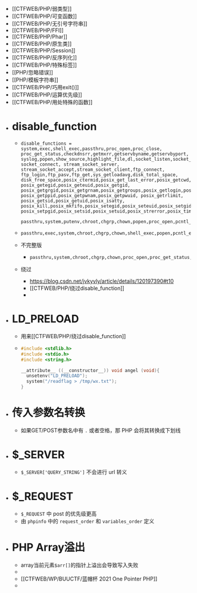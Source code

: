 - [[CTFWEB/PHP/弱类型]]
- [[CTFWEB/PHP/可变函数]]
- [[CTFWEB/PHP/无引号字符串]]
- [[CTFWEB/PHP/FFI]]
- [[CTFWEB/PHP/Phar]]
- [[CTFWEB/PHP/原生类]]
- [[CTFWEB/PHP/Session]]
- [[CTFWEB/PHP/反序列化]]
- [[CTFWEB/PHP/特殊标签]]
- [[PHP/忽略错误]]
- [[PHP/模板字符串]]
- [[CTFWEB/PHP/巧用exit()]]
- [[CTFWEB/PHP/运算优先级]]
- [[CTFWEB/PHP/用处特殊的函数]]
- # disable_function
	- ```
	  disable_functions = system,exec,shell_exec,passthru,proc_open,proc_close, proc_get_status,checkdnsrr,getmxrr,getservbyname,getservbyport, syslog,popen,show_source,highlight_file,dl,socket_listen,socket_create,socket_bind,socket_accept, socket_connect, stream_socket_server, stream_socket_accept,stream_socket_client,ftp_connect, ftp_login,ftp_pasv,ftp_get,sys_getloadavg,disk_total_space, disk_free_space,posix_ctermid,posix_get_last_error,posix_getcwd, posix_getegid,posix_geteuid,posix_getgid, posix_getgrgid,posix_getgrnam,posix_getgroups,posix_getlogin,posix_getpgid,posix_getpgrp,posix_getpid, posix_getppid,posix_getpwnam,posix_getpwuid, posix_getrlimit, posix_getsid,posix_getuid,posix_isatty, posix_kill,posix_mkfifo,posix_setegid,posix_seteuid,posix_setgid, posix_setpgid,posix_setsid,posix_setuid,posix_strerror,posix_times,posix_ttyname,posix_uname
	  ```
	  
	  
	  ```
	  passthru,system,putenv,chroot,chgrp,chown,popen,proc_open,pcntl_exec,ini_alter,ini_restore,dl,openlog,syslog,readlink,symlink,popepassthru,pcntl_alarm,pcntl_fork,pcntl_waitpid,pcntl_wait,pcntl_wifexited,pcntl_wifstopped,pcntl_wifsignaled,pcntl_wifcontinued,pcntl_wexitstatus,pcntl_wtermsig,pcntl_wstopsig,pcntl_signal,pcntl_signal_dispatch,pcntl_get_last_error,pcntl_strerror,pcntl_sigprocmask,pcntl_sigwaitinfo,pcntl_sigtimedwait,pcntl_exec,pcntl_getpriority,pcntl_setpriority,imap_open,apache_setenv
	  ```
	- ```shell
	  passthru,exec,system,chroot,chgrp,chown,shell_exec,popen,pcntl_exec,ini_alter,ini_restore,dl,openlog,syslog,readlink,symlink,popepassthru,pcntl_alarm,pcntl_fork,pcntl_waitpid,pcntl_wait,pcntl_wifexited,pcntl_wifstopped,pcntl_wifsignaled,pcntl_wifcontinued,pcntl_wexitstatus,pcntl_wtermsig,pcntl_wstopsig,pcntl_signal_dispatch,pcntl_get_last_error,pcntl_strerror,pcntl_sigprocmask,pcntl_sigwaitinfo,pcntl_sigtimedwait,pcntl_exec,pcntl_getpriority,pcntl_setpriority,imap_open,apache_setenv,proc_open,putenv
	  ```
	- 不完整版
		- ```
		  passthru,system,chroot,chgrp,chown,proc_open,proc_get_status,popen,ini_alter,ini_restore,dl,openlog,syslog,readlink,symlink,popepassthru,putenv
		  ```
	- 绕过
		- https://blog.csdn.net/jvkyvly/article/details/120197390#t10
		- [[CTFWEB/PHP/绕过disable_function]]
		-
- # LD_PRELOAD
	- 用来[[CTFWEB/PHP/绕过disable_function]]
	- ```c
	  #include <stdlib.h>
	  #include <stdio.h>
	  #include <string.h>
	  
	  __attribute__ ((__constructor__)) void angel (void){
	    unsetenv("LD_PRELOAD");
	    system("/readflag > /tmp/wx.txt");
	  }
	  ```
- # 传入参数名转换
	- 如果GET/POST参数名中有 `.` 或者空格，那 PHP 会将其转换成下划线
- # $_SERVER
	- `$_SERVER['QUERY_STRING']` 不会进行 url 转义
- # $_REQUEST
	- `$_REQUEST` 中 post 的优先级更高
	- 由 `phpinfo` 中的 `request_order` 和 `variables_order` 定义
- # PHP Array溢出
	- array当前元素`$arr[]`的指针上溢出会导致写入失败
	-
	- [[CTFWEB/WP/BUUCTF/蓝帽杯 2021 One Pointer PHP]]
	-